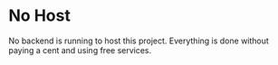 # No Host

No backend is running to host this project. Everything is done without paying a cent and using free services.
